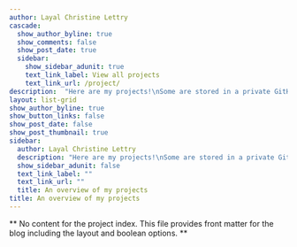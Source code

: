```yaml
---
author: Layal Christine Lettry
cascade:
  show_author_byline: true
  show_comments: false
  show_post_date: true
  sidebar:
    show_sidebar_adunit: true
    text_link_label: View all projects
    text_link_url: /project/
description:  "Here are my projects!\nSome are stored in a private GitHub repository. \n Please contact me for more information.\n"
layout: list-grid
show_author_byline: true
show_button_links: false
show_post_date: false
show_post_thumbnail: true
sidebar:
  author: Layal Christine Lettry
  description: "Here are my projects!\nSome are stored in a private GitHub repository. \n Please contact me for more information.\n"
  show_sidebar_adunit: false
  text_link_label: ""
  text_link_url: ""
  title: An overview of my projects
title: An overview of my projects
---
```



** No content for the project index. This file provides front matter for the blog including the layout and boolean options. **

